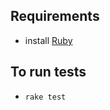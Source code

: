 
## Requirements

* install [Ruby](https://www.ruby-lang.org/en/downloads/)

## To run tests

* `rake test`
